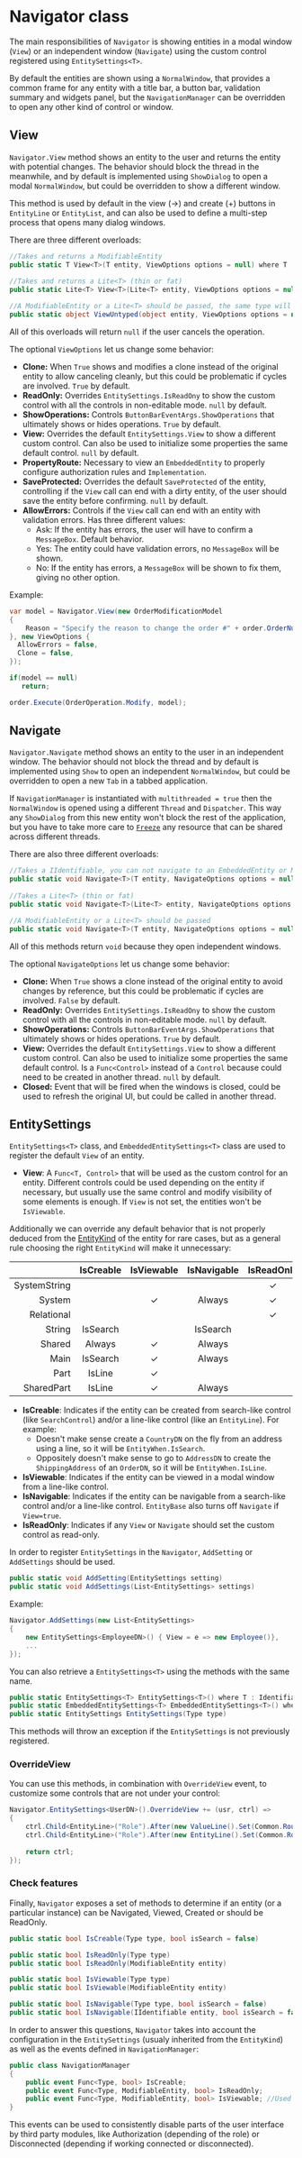 # Navigator class

The main responsibilities of `Navigator` is showing entities in a modal window (`View`) or an independent window (`Navigate`) using the custom control registered using `EntitySettings<T>`. 

By default the entities are shown using a `NormalWindow`, that provides a common frame for any entity with a title bar, a button bar, validation summary and widgets panel, but the `NavigationManager` can be overridden to open any other kind of control or window.  

## View

`Navigator.View` method shows an entity to the user and returns the entity with potential changes. The behavior should block the thread in the meanwhile, and by default is implemented using `ShowDialog` to open a modal `NormalWindow`, but could be overridden to show a different window.

This method is used by default in the view (->) and create (+) buttons in `EntityLine` or `EntityList`, and can also be used to define a multi-step process that opens many dialog windows. 

There are three different overloads: 

```C#
//Takes and returns a ModifiableEntity
public static T View<T>(T entity, ViewOptions options = null) where T : ModifiableEntity
 
//Takes and returns a Lite<T> (thin or fat)
public static Lite<T> View<T>(Lite<T> entity, ViewOptions options = null) where T: class, IIdentifiable

//A ModifiableEntity or a Lite<T> should be passed, the same type will be returned 
public static object ViewUntyped(object entity, ViewOptions options = null)
```

All of this overloads will return `null` if the user cancels the operation.

The optional `ViewOptions` let us change some behavior: 

* **Clone:** When `True` shows and modifies a clone instead of the original entity to allow canceling cleanly, but this could be problematic if cycles are involved. `True` by default.
* **ReadOnly:** Overrides `EntitySettings.IsReadOny` to show the custom control with all the controls in non-editable mode. `null` by default.
* **ShowOperations:** Controls `ButtonBarEventArgs.ShowOperations` that ultimately shows or hides operations. `True` by default.
* **View:** Overrides the default `EntitySettings.View` to show a different custom control. Can also be used to initialize some properties the same default control. `null` by default.
* **PropertyRoute:** Necessary to view an `EmbeddedEntity` to properly configure authorization rules and `Implementation`.
* **SaveProtected:** Overrides the default `SaveProtected` of the entity, controlling if the `View` call can end with a dirty entity, of the user should save the entity before confirming. `null` by default.
* **AllowErrors:** Controls if the `View` call can end with an entity with validation errors. Has three different values: 
	* Ask: If the entity has errors, the user will have to confirm a `MessageBox`. Default behavior. 
	* Yes: The entity could have validation errors, no `MessageBox` will be shown.
	* No: If the entity has errors, a `MessageBox` will be shown to fix them, giving no other option.

Example: 


```C#
var model = Navigator.View(new OrderModificationModel
{
    Reason = "Specify the reason to change the order #" + order.OrderNumber
}, new ViewOptions {
  AllowErrors = false, 
  Clone = false, 
});

if(model == null)
   return;

order.Execute(OrderOperation.Modify, model);
```

## Navigate
`Navigator.Navigate` method shows an entity to the user in an independent window. The behavior should not block the thread and by default is implemented using `Show` to open an independent `NormalWindow`, but could be overridden to open a new `Tab` in a tabbed application. 

If `NavigationManager` is instantiated with `multithreaded = true` then the `NormalWindow` is opened using a different `Thread` and `Dispatcher`. This way any `ShowDialog` from this new entity won't block the rest of the application, but you have to take more care to [`Freeze`](http://msdn.microsoft.com/en-us/library/system.windows.freezable(v=vs.110).aspx) any resource that can be shared across different threads. 


There are also three different overloads: 

```C#
//Takes a IIdentifiable, you can not navigate to an EmbeddedEntity or ModelEntity!
public static void Navigate<T>(T entity, NavigateOptions options = null) where T : IIdentifiable
 
//Takes a Lite<T> (thin or fat)
public static void Navigate<T>(Lite<T> entity, NavigateOptions options = null) where T : class, IIdentifiable

//A ModifiableEntity or a Lite<T> should be passed
public static void Navigate<T>(T entity, NavigateOptions options = null) where T : IIdentifiable
```

All of this methods return `void` because they open independent windows.

The optional `NavigateOptions` let us change some behavior: 

* **Clone:** When `True` shows a clone instead of the original entity to avoid changes by reference, but this could be problematic if cycles are involved. `False` by default.
* **ReadOnly:** Overrides `EntitySettings.IsReadOny` to show the custom control with all the controls in non-editable mode. `null` by default.
* **ShowOperations:** Controls `ButtonBarEventArgs.ShowOperations` that ultimately shows or hides operations. `True` by default.
* **View:** Overrides the default `EntitySettings.View` to show a different custom control. Can also be used to initialize some properties the same default control. Is a `Func<Control>` instead of a `Control` because could need to be created in another thread. `null` by default.
* **Closed:** Event that will be fired when the windows is closed, could be used to refresh the original UI, but could be called in another thread.


## EntitySettings

`EntitySettings<T>` class, and `EmbeddedEntitySettings<T>` class are used to register the default `View` of an entity.

* **View**: A `Func<T, Control>` that will be used as the custom control for an entity. Different controls could be used depending on the entity if necessary, but usually use the same control and modify visibility of some elements is enough. If `View` is not set, the entities won't be `IsViewable`. 

Additionally we can override any default behavior that is not properly deduced from the [EntityKind](../../Signum.Entities/EntityKindAttribute.md) of the entity for rare cases, but as a general rule choosing the right `EntityKind` will make it unnecessary:


|               |IsCreable    |	IsViewable	|IsNavigable| IsReadOnly
|--------------:|:-----------:|:-----------:|:---------:|:-----------:
| SystemString	| 	          |      	    |	        | ✓
| System	    | 	          |✓            |Always	    | ✓
| Relational	| 	          |             |     	    | ✓
| String	    | IsSearch    |	            |IsSearch	| 
| Shared	    | Always	  |✓	        |Always	    | 
| Main	        | IsSearch    |✓	        |Always	    | 
| Part	        | IsLine	  |✓	        |    	    | 
| SharedPart	| IsLine	  |✓	        |Always	    | 


* **IsCreable**: Indicates if the entity can be created from search-like control (like `SearchControl`) and/or a line-like control (like an `EntityLine`). For example:
	* Doesn't make sense create a `CountryDN` on the fly from an address using a line, so it will be `EntityWhen.IsSearch`.
	* Oppositely doesn't make sense to go to `AddressDN` to create the `ShippingAddress` of an `OrderDN`, so it will be `EntityWhen.IsLine`.
* **IsViewable**: Indicates if the entity can be viewed in a modal window from a line-like control.
* **IsNavigable**: Indicates if the entity can be navigable from a search-like control and/or a line-like control. `EntityBase` also turns off `Navigate` if `View=true`.   
* **IsReadOnly**: Indicates if any `View` or `Navigate` should set the custom control as read-only. 


In order to register `EntitySettings` in the `Navigator`, `AddSetting` or `AddSettings`  should be used. 

```C#
public static void AddSetting(EntitySettings setting)
public static void AddSettings(List<EntitySettings> settings)
````

Example: 

```C#
Navigator.AddSettings(new List<EntitySettings>
{
    new EntitySettings<EmployeeDN>() { View = e => new Employee()},
    ...
});
```

You can also retrieve a `EntitySettings<T>` using the methods with the same name.

```C#
public static EntitySettings<T> EntitySettings<T>() where T : IdentifiableEntity
public static EmbeddedEntitySettings<T> EmbeddedEntitySettings<T>() where T : EmbeddedEntity
public static EntitySettings EntitySettings(Type type)
````

This methods will throw an exception if the `EntitySettings` is not previously registered. 

### OverrideView

You can use this methods, in combination with `OverrideView` event, to customize some controls that are not under your control: 

```C#
Navigator.EntitySettings<UserDN>().OverrideView += (usr, ctrl) =>
{
    ctrl.Child<EntityLine>("Role").After(new ValueLine().Set(Common.RouteProperty, "[UserEmployeeMixin].AllowLogin"));
    ctrl.Child<EntityLine>("Role").After(new EntityLine().Set(Common.RouteProperty, "[UserEmployeeMixin].Employee"));
    
    return ctrl;
});
```

### Check features 

Finally, `Navigator` exposes a set of methods to determine if an entity (or a particular instance) can be Navigated, Viewed, Created or should be ReadOnly. 

```C#
public static bool IsCreable(Type type, bool isSearch = false)

public static bool IsReadOnly(Type type)
public static bool IsReadOnly(ModifiableEntity entity)

public static bool IsViewable(Type type)
public static bool IsViewable(ModifiableEntity entity)

public static bool IsNavigable(Type type, bool isSearch = false)
public static bool IsNavigable(IIdentifiable entity, bool isSearch = false)
``` 

In order to answer this questions, `Navigator` takes into account the configuration in the `EntitySettings` (usualy inherited from the `EntityKind`) as well as the events defined in `NavigationManager`: 

```C#
public class NavigationManager
{
    public event Func<Type, bool> IsCreable;
    public event Func<Type, ModifiableEntity, bool> IsReadOnly;
    public event Func<Type, ModifiableEntity, bool> IsViewable; //Used for IsViewable and IsNavigable
}
```

This events can be used to consistently disable parts of the user interface by third party modules, like Authorization (depending of the role) or Disconnected (depending if working connected or disconnected). 